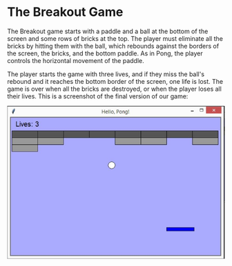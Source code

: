 # The Breakout Game
The Breakout game starts with a paddle and a ball at the bottom of the screen and some rows of bricks at the top. The player must eliminate all the bricks by hitting them with the ball, which rebounds against the borders of the screen, the bricks, and the bottom paddle. As in Pong, the player controls the horizontal movement of the paddle.

The player starts the game with three lives, and if they miss the ball's rebound and it reaches the bottom border of the screen, one life is lost. The game is over when all the bricks are destroyed, or when the player loses all their lives.
This is a screenshot of the final version of our game:


![alt test](Window.JPG)
